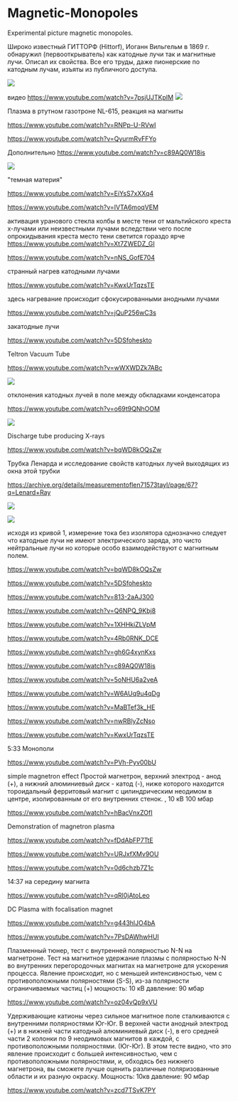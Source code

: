 # Magnetic-Monopoles
Experimental picture magnetic monopoles.

Широко известный ГИТТОРФ (Hittorf), Иоганн Вильгельм в 1869 г. 
обнаружил (первооткрыватель) как катодные лучи так и магнитные лучи. Описал их свойства. Все его
труды, даже пионерские по катодным лучам, изъяты из публичного доступа.

![](./first_monopol.jpg)

видео https://www.youtube.com/watch?v=7psjUJTKpIM
![](./magnetic_monopoles.png)

Плазма в ртутном газотроне NL-615, реакция на магниты

https://www.youtube.com/watch?v=RNPp-U-RVwI

https://www.youtube.com/watch?v=QyurmRvFFYo

Дополнительно 
https://www.youtube.com/watch?v=c89AQ0W18is

![](./Crookes_V_tube.png)

"темная материя"

https://www.youtube.com/watch?v=EiYsS7xXXq4

https://www.youtube.com/watch?v=IVTA6moqVEM

активация уранового стекла колбы в месте тени от мальтийского креста х-лучами или неизвестными лучами
вследствии чего после опрокидывания креста место тени светится гораздо ярче
https://www.youtube.com/watch?v=Xt7ZWEDZ_GI

https://www.youtube.com/watch?v=nNS_GofE704

странный нагрев катодными лучами

https://www.youtube.com/watch?v=KwxUrTqzsTE

здесь нагревание происходит сфокусированными анодными лучами

https://www.youtube.com/watch?v=jQuP256wC3s


закатодные лучи

https://www.youtube.com/watch?v=5DSfoheskto

Teltron Vacuum Tube

https://www.youtube.com/watch?v=wWXWDZk7ABc

![](./kanalow.png)


отклонения катодных лучей в поле между обкладками конденсатора

https://www.youtube.com/watch?v=o69t9QNhOOM

![](./beam_s.png)

Discharge tube producing X-rays

https://www.youtube.com/watch?v=bqWD8kOQsZw


Трубка Ленарда и исследование свойств катодных лучей выходящих из окна этой трубки

https://archive.org/details/measurementoflen71573tayl/page/67?q=Lenard+Ray

![](./Lenard_window_tube_labeled.png)

![](./lenard_current.png)

исходя из кривой 1, измерение тока без изолятора однозначно следует что катодные лучи не имеют электрического заряда,
это чисто нейтральные лучи но которые особо взаимодействуют с магнитным полем.



https://www.youtube.com/watch?v=bqWD8kOQsZw

https://www.youtube.com/watch?v=5DSfoheskto

https://www.youtube.com/watch?v=813-2aAJ300

https://www.youtube.com/watch?v=Q6NPQ_9Kbj8

https://www.youtube.com/watch?v=1XHHkiZLVpM

https://www.youtube.com/watch?v=4Rb0RNK_DCE

https://www.youtube.com/watch?v=gh6G4xynKxs

https://www.youtube.com/watch?v=c89AQ0W18is

https://www.youtube.com/watch?v=5oNHU6a2veA

https://www.youtube.com/watch?v=W6AUq9u4qDg

https://www.youtube.com/watch?v=MaBTef3k_HE

https://www.youtube.com/watch?v=nwRBlyZcNso

https://www.youtube.com/watch?v=KwxUrTqzsTE

5:33 Монополи

https://www.youtube.com/watch?v=PVh-Pyv00bU

simple magnetron effect
Простой магнетрон, верхний электрод - анод (+), а нижний алюминиевый диск - катод (-), ниже которого находится тороидальный ферритовый магнит с цилиндрическим неодимом в центре, изолированным от его внутренних стенок. ,
10 кВ 100 мбар

https://www.youtube.com/watch?v=hBacVnxZOfI

Demonstration of magnetron plasma

https://www.youtube.com/watch?v=fDdAbFP7TtE

https://www.youtube.com/watch?v=URJxfXMv9OU

https://www.youtube.com/watch?v=0d6chzb7Z1c

14:37 на середину магнита

https://www.youtube.com/watch?v=qRl0jAtoLeo

DC Plasma with focalisation magnet

https://www.youtube.com/watch?v=g443hlJO4bA

https://www.youtube.com/watch?v=7PsDAWhwHUI


Плазменный тюнер, тест с внутренней полярностью N-N на магнетроне.
Тест на магнитное удержание плазмы с полярностью N-N во внутренних перегородочных магнитах на магнетроне для ускорения процесса.
Явление происходит, но с меньшей интенсивностью, чем с противоположными полярностями (S-S), из-за полярности ограничиваемых частиц (+)
мощность: 10 кВ
давление: 90 мбар

https://www.youtube.com/watch?v=oz04vQp9xVU

Удерживающие катионы через сильное магнитное поле сталкиваются с внутренними полярностями Юг-Юг.
В верхней части анодный электрод (+) и в нижней части катодный алюминиевый диск (-), в его средней части 2 колонки по 9 неодимовых магнитов в каждой, с противоположными полярностями. (Юг-Юг). В этом тесте видно, что это явление происходит с большей интенсивностью, чем с противоположными полярностями, и, обходясь без нижнего магнетрона, вы сможете лучше оценить различные поляризованные области и их разную окраску.
Мощность: 10кв
давление: 90 мбар


https://www.youtube.com/watch?v=zcd7TSvK7PY
